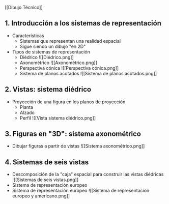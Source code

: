 [[Dibujo Técnico]]

## 1. Introducción a los sistemas de representación

- Características
	- Sistemas que representan una realidad espacial
	- Sigue siendo un dibujo "en 2D"
- Tipos de sistemas de representación
	- Diédrico
	![[Diédrico.png]]
	- Axonométrico
	![[Axonométrico.png]]
	- Perspectiva cónica
	![[Perspectiva cónica.png]]
	- Sistema de planos acotados
	![[Sistema de planos acotados.png]]

## 2. Vistas: sistema diédrico

- Proyección de una figura en los planos de proyección
	- Planta
	- Alzado
	- Perfil
	![[Vista sistema diédrico.png]]

## 3. Figuras en "3D": sistema axonométrico

- Dibujar figuras a partir de vistas
![[Sistema axonométrico.png]]

## 4. Sistemas de seis vistas

- Descomposición de la "caja" espacial para construir las vistas diédricas
![[Sistemas de seis vistas.png]]
- Sistema de representación europeo
- Sistema de representación europeo
![[Sistema de representación europeo y americano.png]]
